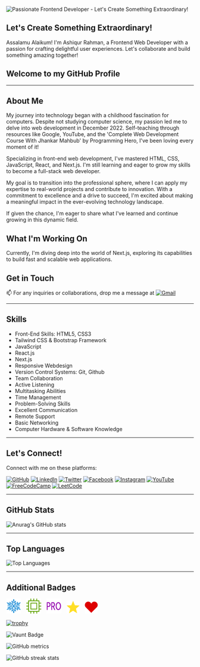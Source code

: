 ![Passionate Frontend Developer - Let's Create Something Extraordinary!](https://media.licdn.com/dms/image/v2/D5616AQGRQ-0SH5_A-Q/profile-displaybackgroundimage-shrink_350_1400/profile-displaybackgroundimage-shrink_350_1400/0/1707310764519?e=1740614400&v=beta&t=7kybnhVsUR85vJXvGPxeoJzuHlG65z36yULX268WEEg)


## Let's Create Something Extraordinary!

Assalamu Alaikum! I'm Ashiqur Rahman, a Frontend Web Developer with a passion for crafting delightful user experiences. Let's collaborate and build something amazing together!


## Welcome to my GitHub Profile

---

## About Me

My journey into technology began with a childhood fascination for computers. Despite not studying computer science, my passion led me to delve into web development in December 2022. Self-teaching through resources like Google, YouTube, and the 'Complete Web Development Course With Jhankar Mahbub' by Programming Hero, I've been loving every moment of it!

Specializing in front-end web development, I've mastered HTML, CSS, JavaScript, React, and Next.js. I'm still learning and eager to grow my skills to become a full-stack web developer.

My goal is to transition into the professional sphere, where I can apply my expertise to real-world projects and contribute to innovation. With a commitment to excellence and a drive to succeed, I'm excited about making a meaningful impact in the ever-evolving technology landscape.

If given the chance, I'm eager to share what I've learned and continue growing in this dynamic field.

## What I'm Working On

Currently, I'm diving deep into the world of Next.js, exploring its capabilities to build fast and scalable web applications.



## Get in Touch

📫 For any inquiries or collaborations, drop me a message at [![Gmail](https://img.shields.io/badge/Gmail%20-%20Ashiqur%20Rahman-blue?style=flat-square&logo=gmail)](mailto:ashiqurrahman2279@gmail.com)




---

## Skills

- Front-End Skills: HTML5, CSS3
- Tailwind CSS & Bootstrap Framework
- JavaScript
- React.js
- Next.js
- Responsive Webdesign
- Version Control Systems: Git, Github
- Team Collaboration
- Active Listening
- Multitasking Abilities
- Time Management
- Problem-Solving Skills
- Excellent Communication
- Remote Support
- Basic Networking
- Computer Hardware & Software Knowledge



---


## Let's Connect!

Connect with me on these platforms:

[![GitHub](https://img.shields.io/badge/GitHub-%20Ashiqur%20Rahman-blue?style=flat-square&logo=github)](https://github.com/ashiqur2279)
[![LinkedIn](https://img.shields.io/badge/LinkedIn-%20Ashiqur%20Rahman-blue?style=flat-square&logo=linkedin)](https://www.linkedin.com/in/ashiqur2279/)
[![Twitter](https://img.shields.io/badge/Twitter-%20Ashiqur%20Rahman-blue?style=flat-square&logo=twitter)](https://twitter.com/ashiqur2279)
[![Facebook](https://img.shields.io/badge/Facebook-%20Ashiqur%20Rahman-blue?style=flat-square&logo=facebook)](https://www.facebook.com/ashiqur2279)
[![Instagram](https://img.shields.io/badge/Instagram-%20Ashiqur%20Rahman-blue?style=flat-square&logo=instagram)](https://www.instagram.com/ashiqur2279/)
[![YouTube](https://img.shields.io/badge/YouTube-%20Ashiqur%20Rahman-red?style=flat-square&logo=youtube)](https://www.youtube.com/@Ashiqur2279)
[![FreeCodeCamp](https://img.shields.io/badge/FreeCodeCamp-%20Ashiqur%20Rahman-blue?style=flat-square&logo=freecodecamp)](https://www.freecodecamp.org/Ashiqur2279)
[![LeetCode](https://img.shields.io/badge/LeetCode-%20Ashiqur%20Rahman-orange?style=flat-square&logo=leetcode)](https://leetcode.com/ashiqur2279/)



---

## GitHub Stats


![Anurag's GitHub stats](https://github-readme-stats.vercel.app/api?username=ashiqur2279&show_icons=true&theme=tokyonight)

---

## Top Languages

![Top Languages](https://github-readme-stats.vercel.app/api/top-langs/?username=ashiqur2279&show_icons=true&theme=tokyonight)

---

## Additional Badges

<a href='https://archiveprogram.github.com/'><img src='https://raw.githubusercontent.com/acervenky/animated-github-badges/master/assets/acbadge.gif' width='40' height='40'></a> <a href='https://docs.github.com/en/developers'><img src='https://raw.githubusercontent.com/acervenky/animated-github-badges/master/assets/devbadge.gif' width='40' height='40'></a> <a href='https://github.com/pricing'><img src='https://raw.githubusercontent.com/acervenky/animated-github-badges/master/assets/pro.gif' width='40' height='40'></a> <a href='https://stars.github.com/'><img src='https://raw.githubusercontent.com/acervenky/animated-github-badges/master/assets/starbadge.gif' width='35' height='35'></a> <a href='https://docs.github.com/en/github/supporting-the-open-source-community-with-github-sponsors'><img src='https://raw.githubusercontent.com/acervenky/animated-github-badges/master/assets/sponsorbadge.gif' width='35' height='35'></a>

[![trophy](https://github-profile-trophy.vercel.app/?username=ashiqur2279&show_icons=true&theme=tokyonight)](https://github.com/ryo-ma/github-profile-trophy)

![Vaunt Badge](https://api.vaunt.dev/v1/github/entities/ashiqur2279/contributions?format=svg&private=false)  

![GitHub metrics](https://metrics.lecoq.io/ashiqur2279&show_icons=true&theme=tokyonight)  

![GitHub streak stats](https://streak-stats.demolab.com/?user=ashiqur2279&show_icons=true&theme=tokyonight)  


